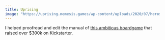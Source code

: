 ```yaml
---
title: Uprising
image: "https://uprising.nemesis.games/wp-content/uploads/2020/07/heroshot-2020.jpg"
---
```


I helped proofread and edit the manual of [this ambitious boardgame](https://uprising.nemesis.games/) that raised over $300k on Kickstarter.
